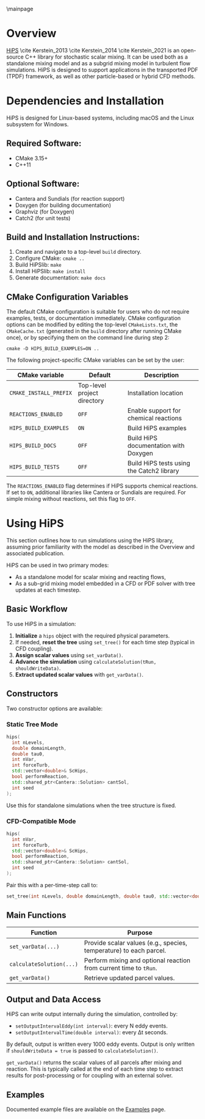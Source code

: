 \mainpage

<!-- #################################################################### -->

# Overview


[HiPS](https://github.com/BYUignite/hips.git) \cite Kerstein_2013 \cite Kerstein_2014 \cite Kerstein_2021  is an open-source C++ library for stochastic scalar mixing. It can be used both as a standalone mixing model and as a subgrid mixing model in turbulent flow simulations. HiPS is designed to support applications in the transported PDF (TPDF) framework, as well as other particle-based or hybrid CFD methods.

# Dependencies and Installation

HiPS is designed for Linux-based systems, including macOS and the Linux subsystem for Windows.

## Required Software:
* CMake 3.15+
* C++11

## Optional Software:
* Cantera and Sundials (for reaction support)
* Doxygen (for building documentation)
* Graphviz (for Doxygen)
* Catch2 (for unit tests)

## Build and Installation Instructions:
1. Create and navigate to a top-level `build` directory.
2. Configure CMake: `cmake ..`
3. Build HiPSlib: `make`
4. Install HiPSlib: `make install`
5. Generate documentation: `make docs`

## CMake Configuration Variables

The default CMake configuration is suitable for users who do not require examples, tests, or documentation immediately. CMake configuration options can be modified by editing the top-level `CMakeLists.txt`, the `CMakeCache.txt` (generated in the `build` directory after running CMake once), or by specifying them on the command line during step 2:

```
cmake -D HIPS_BUILD_EXAMPLES=ON ..
```

The following project-specific CMake variables can be set by the user:

| CMake variable            | Default                       | Description                                                                 |
| ------------------------- | ----------------------------- | --------------------------------------------------------------------------- |
| `CMAKE_INSTALL_PREFIX`    | Top-level project directory   | Installation location                                                       |
| `REACTIONS_ENABLED`       | `OFF`                         | Enable support for chemical reactions                                       |
| `HIPS_BUILD_EXAMPLES`     | `ON`                          | Build HiPS examples                                                         |
| `HIPS_BUILD_DOCS`         | `OFF`                         | Build HiPS documentation with Doxygen                                       |
| `HIPS_BUILD_TESTS`        | `OFF`                         | Build HiPS tests using the Catch2 library                                   |

The `REACTIONS_ENABLED` flag determines if HiPS supports chemical reactions. If set to `ON`, additional libraries like Cantera or Sundials are required. For simple mixing without reactions, set this flag to `OFF`.
# Using HiPS

This section outlines how to run simulations using the HiPS library, assuming prior familiarity with the model as described in the Overview and associated publication.

HiPS can be used in two primary modes:
- As a standalone model for scalar mixing and reacting flows,
- As a sub-grid mixing model embedded in a CFD or PDF solver with tree updates at each timestep.

## Basic Workflow

To use HiPS in a simulation:

1. **Initialize** a `hips` object with the required physical parameters.
2. If needed, **reset the tree** using `set_tree()` for each time step (typical in CFD coupling).
3. **Assign scalar values** using `set_varData()`.
4. **Advance the simulation** using `calculateSolution(tRun, shouldWriteData)`.
5. **Extract updated scalar values** with `get_varData()`.

## Constructors

Two constructor options are available:

### Static Tree Mode

```cpp
hips(
  int nLevels,
  double domainLength,
  double tau0,
  int nVar,
  int forceTurb,
  std::vector<double>& ScHips,
  bool performReaction,
  std::shared_ptr<Cantera::Solution> cantSol,
  int seed
);
```

Use this for standalone simulations when the tree structure is fixed.

### CFD-Compatible Mode

```cpp
hips(
  int nVar,
  int forceTurb,
  std::vector<double>& ScHips,
  bool performReaction,
  std::shared_ptr<Cantera::Solution> cantSol,
  int seed
);
```

Pair this with a per-time-step call to:

```cpp
set_tree(int nLevels, double domainLength, double tau0, std::vector<double>& ScHips);
```

## Main Functions

| Function | Purpose |
|----------|---------|
| `set_varData(...)` | Provide scalar values (e.g., species, temperature) to each parcel. |
| `calculateSolution(...)` | Perform mixing and optional reaction from current time to `tRun`. |
| `get_varData()` | Retrieve updated parcel values. |

## Output and Data Access

HiPS can write output internally during the simulation, controlled by:

- `setOutputIntervalEddy(int interval)`: every N eddy events.
- `setOutputIntervalTime(double interval)`: every Δt seconds.

By default, output is written every 1000 eddy events. Output is only written if `shouldWriteData = true` is passed to `calculateSolution()`.

`get_varData()` returns the scalar values of all parcels after mixing and reaction. This is typically called at the end of each time step to extract results for post-processing or for coupling with an external solver.

## Examples

Documented example files are available on the [Examples](pages/Examples.md) page.



<!-- Example files are documented on the [Examples](pages/examples.md).-->
